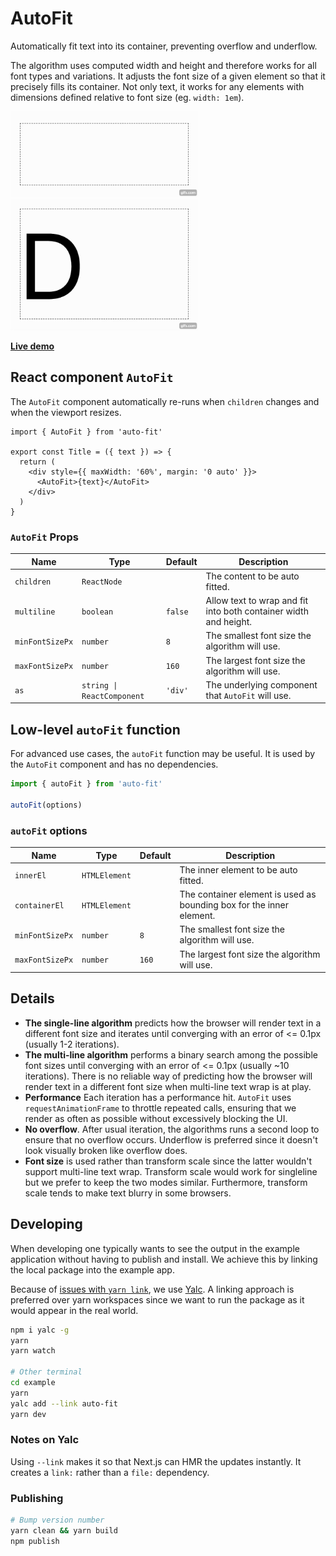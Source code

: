 # AutoFit

Automatically fit text into its container, preventing overflow and underflow.

The algorithm uses computed width and height and therefore works for all font types and variations. It adjusts the font size of a given element so that it precisely fills its container. Not only text, it works for any elements with dimensions defined relative to font size (eg. `width: 1em`).

<img src="./assets/multi-line.gif" width="300" />
<img src="./assets/single-line.gif" width="300" />

[**Live demo**](TODO)

## React component `AutoFit`

The `AutoFit` component automatically re-runs when `children` changes and when the viewport resizes.

```tsx
import { AutoFit } from 'auto-fit'

export const Title = ({ text }) => {
  return (
    <div style={{ maxWidth: '60%', margin: '0 auto' }}>
      <AutoFit>{text}</AutoFit>
    </div>
  )
}
```

### `AutoFit` Props

| Name | Type | Default | Description |
| --- | --- | --- | --- |
| `children` | `ReactNode` | | The content to be auto fitted. |
| `multiline` | `boolean` | `false` | Allow text to wrap and fit into both container width and height. |
| `minFontSizePx` | `number` | `8` | The smallest font size the algorithm will use. |
| `maxFontSizePx` | `number` | `160` | The largest font size the algorithm will use. |
| `as` | `string \| ReactComponent` | `'div'` | The underlying component that `AutoFit` will use. |

## Low-level `autoFit` function

For advanced use cases, the `autoFit` function may be useful. It is used by the `AutoFit` component and has no dependencies.

```ts
import { autoFit } from 'auto-fit'

autoFit(options)
```

### `autoFit` options

| Name | Type | Default | Description |
| --- | --- | --- | --- |
| `innerEl` | `HTMLElement` | | The inner element to be auto fitted. |
| `containerEl` | `HTMLElement` | | The container element is used as bounding box for the inner element. |
| `minFontSizePx` | `number` | `8` | The smallest font size the algorithm will use. |
| `maxFontSizePx` | `number` | `160` | The largest font size the algorithm will use. |

## Details

* **The single-line algorithm** predicts how the browser will render text in a different font size and iterates until converging with an error of <= 0.1px (usually 1-2 iterations).
* **The multi-line algorithm** performs a binary search among the possible font sizes until converging with an error of <= 0.1px (usually ~10 iterations). There is no reliable way of predicting how the browser will render text in a different font size when multi-line text wrap is at play.
* **Performance** Each iteration has a performance hit. `AutoFit` uses `requestAnimationFrame` to throttle repeated calls, ensuring that we render as often as possible without excessively blocking the UI.
* **No overflow**. After usual iteration, the algorithms runs a second loop to ensure that no overflow occurs. Underflow is preferred since it doesn't look visually broken like overflow does.
* **Font size** is used rather than transform scale since the latter wouldn't support multi-line text wrap. Transform scale would work for singleline but we prefer to keep the two modes similar. Furthermore, transform scale tends to make text blurry in some browsers.

## Developing

When developing one typically wants to see the output in the example application without having to publish and install. We achieve this by linking the local package into the example app.

Because of [issues with `yarn link`](https://github.com/facebook/react/issues/14257), we use [Yalc](https://github.com/wclr/yalc). A linking approach is preferred over yarn workspaces since we want to run the package as it would appear in the real world.

```sh
npm i yalc -g
yarn
yarn watch

# Other terminal
cd example
yarn
yalc add --link auto-fit
yarn dev
```

### Notes on Yalc

Using `--link` makes it so that Next.js can HMR the updates instantly. It creates a `link:` rather than a `file:` dependency.

### Publishing

```sh
# Bump version number
yarn clean && yarn build
npm publish
```
